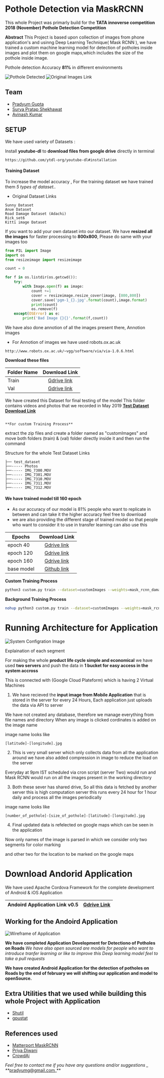 Pothole Detection via MaskRCNN
==============================

This whole Project was primarly build for the **__TATA innoverse competition 2018
(November) Pothole Detection Competition__**


**Abstract**
This Project is based upon collection of images from phone application's and usinng Deep Learning
Technique( Mask RCNN ), we have trained a custom machine learning model for detection of potholes
inside images and plot them on google maps,which includes the size of the pothole inside image.

Pothole detection Accuracy **__81%__** in different environments

![Pothole Detected](https://media.giphy.com/media/Xc9DFuCIIiouihgfzZ/giphy.gif)  ![Original Images Link](https://media.giphy.com/media/jpKRIVzNVJv3VEegTZ/giphy.gif)


## Team

- [Pradyum Gupta](https://www.linkedin.com/in/pradyumgupta/)
- [Surya Pratap Shekhawat](https://www.linkedin.com/in/surya-pratap-shekhawat-906147159/)
- [Avinash Kumar](https://www.linkedin.com/in/avinashme/)


## SETUP
We have used variety of Datasets  :

Install **youtube-dl** to __download files from google drive__ directly in terminal
```
https://github.com/ytdl-org/youtube-dl#installation
```
#### Training Dataset
To increase the model accuracy , For the training dataset we have trained them _5 types of dataset.._
- Original Dataset Links
```
Sunny Dataset
Anue Dataset
Road Damage Dataset (Adachi)
Rick_set6
Kitti image Dataset
```
If you want to add your own dataset into our dataset. We have **resized all the images** for faster processing to **800x800**, Please do same with your images too
```python
from PIL import Image
import os
from resizeimage import resizeimage

count = 0

for f in os.listdir(os.getcwd()):
    try:
        with Image.open(f) as image:
            count +=1
            cover = resizeimage.resize_cover(image, [800,800])
            cover.save('pgm-1_{}.jpg'.format(count),image.format)
            print(count)
            os.remove(f)
    except(OSError) as e:
        print('Bad Image {}{}'.format(f,count))
```


We have also done annotion of all the images present there,
Annotion images

- For Annotion of images we have used robots.ox.ac.uk
````
http://www.robots.ox.ac.uk/~vgg/software/via/via-1.0.6.html
````

**Download these files**

| Folder Name        | Download Link           |
| -------------------|:-----------------------:|
| Train | [Gdrive link](https://drive.google.com/file/d/1PGhXUnaJDpcjgoLEhNn9gRvGZGRCzWUt/view?usp=sharing) |
| Val      | [Gdrive link](https://drive.google.com/file/d/1PGhXUnaJDpcjgoLEhNn9gRvGZGRCzWUt/view?usp=sharing)     |

We have created this Dataset for final testing of the model
This folder contains videos and photos that we recorded in May 2019
**[Test Dataset Download Link](https://drive.google.com/drive/u/2/folders/1duZ9O0If8mpHk8lZkFHQifv5R8z4dcKx)**
```

**For custom Training Process**
````
extract the zip files and create a folder named as "customImages" and move both folders
(train) & (val) folder directly inside it and then run the command

Structure for the whole Test Dataset Links
````
├── test_dataset
├──----- Photos
├──----- IMG_7300.MOV
├──----- IMG_7301.MOV
├──----- IMG_7310.MOV
├──----- IMG_7311.MOV
├──----- IMG_7312.MOV
````
#### We have trained model till 160 epoch
- As our accuracy of our model is 81% people who want to replicate in between and can take it
  the higher accuracy feel free to download
- we are also providing the different stage of trained model so that people who want to consider
  it to use in transfer learning can also use this


| Epochs        | Download Link           |
| -------------------|:-----------------------:|
| epoch 40  | [Gdrive link](https://drive.google.com/file/d/1TGdD2TmuE70tSdysma3Z1PZiMOxWPqaq/view?usp=sharing) |
| epoch 120 | [Gdrive link](https://drive.google.com/file/d/1tTcE1tfeg57QaHW3A9v2gd_mqme8rU3u/view?usp=sharing)     
| epoch 160 | [Gdrive link](https://drive.google.com/file/d/1JA_xsHkohFiX-T7vSGefpTGemqMbYDCt/view?usp=sharing) |
| base model | [Github link](https://github.com/matterport/Mask_RCNN/releases)|


**Custom Training Process**
```bash
python3 custom.py train --dataset=customImages --weights=mask_rcnn_damage_0160.h5 --logs logs/
```

**Background Training Process**
````bash
nohup python3 custom.py train --dataset=customImages --weights=mask_rcnn_damage_0160.h5 --logs logs/&
````
# Running Architecture for Application

![System Configration Image](https://raw.githubusercontent.com/Prady96/Pothole-Detection/master/Images/Pothole%20Detection%20Project.png?token=AHIVHIJUTMMMJIYCYLEPQN25D4EQC)

Explaination of each segment

For making the whole **product life cycle simple and economical** we have used
**two servers** and push the data in **1 bucket for easy access in the system accross**

This is connected with (Google Cloud Plateform) which is having 2 Virtual Machines

1. We have recieved the **input image from Mobile Application** that is stored in the server for every 24 Hours, Each application just uploads the data via API to server

We have not created any database, therefore we manage everything from file names and directory
When any image is clicked cordinates is added on the image name

image name looks like
````
[latitude]-[longitude].jpg
````
2. This is very small server which only collects data from all the application around we have also added compression in image to reduce the load on the server

Everyday at 9pm IST scheduled via cron script (server Two) would run and Mask RCNN
would run on all the images present in the working directory

3. Both these sever has shared drive, So all this data is fetched by another server this is high computation server this runs every 24 hour for 1 hour daily and process all the images periodically

image name looks like
````
[number_of_pothole]-[size_of_pothole]-[latitude]-[longitude].jpg
````

4. Final updated data is refelected on google maps which can be seen in the application

Now only names of the image is parsed in which we consider only two segments for color marking

and other two for the location to be marked on the google maps


# Download Andorid Application
We have used Apache Cordova Framework for the complete development of Android & iOS Application

| Andoird Application Link v0.5  | [Gdrive Link](https://drive.google.com/file/d/1YIfFLZkNAF3R810iWtj8L3ygyLK4RmVw/view?usp=sharing)          |
| -------------------|:-----------------------:|

## Working for the Andoird Application
![Wireframe of Application](https://raw.githubusercontent.com/Prady96/Pothole-Detection/master/Images/wireFrame_AndroidApp.jpg?token=AHIVHII2PZYI6KQPOLPYEGK5D4FJW)


**We have completed Application Development for Detectiono of Potholes on Roads**
_We have also open sourced are models for people who want to introduce tranfer learning or like to improve
this Deep learning model feel to take a pull requests_

**We have created Android Application for the detection of potholes on Roads by the end of february we will shifting our application and model to openSource.**

## Extra Utilities that we used while building this whole Project with Application

- [Shutil](https://docs.python.org/3/library/shutil.html)
- [gpustat](https://github.com/wookayin/gpustat)

## References used
- [Matterport MaskRCNN](https://github.com/matterport/Mask_RCNN)
- [Priya Diwani](https://www.analyticsvidhya.com/blog/2018/07/building-mask-r-cnn-model-detecting-damage-cars-python/)
- [CrowdAi](https://www.crowdai.org/)


_Feel free to contact me if you have any questions and/or suggestions _
**_[pradyumg@gmail.com](mailto:pradyumg@gmail.com)_**
